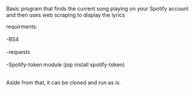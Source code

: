 Basic program that finds the current song playing on your Spotify account and then uses web scraping to display the lyrics

requirments:
    <br></br>
        -BS4 <br></br>
        -requests <br></br>
        -Spotify-token module (pip install spotify-token) <br></br>

 Aside from that, it can be cloned and run as is. 
